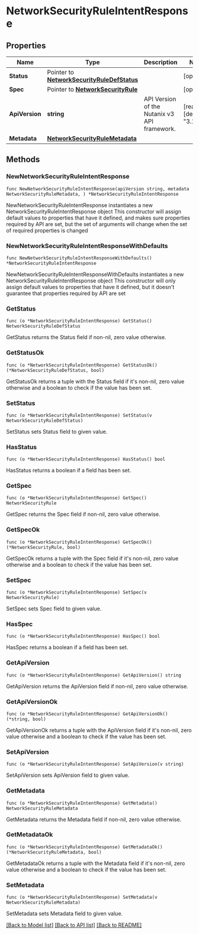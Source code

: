 # NetworkSecurityRuleIntentResponse

## Properties

Name | Type | Description | Notes
------------ | ------------- | ------------- | -------------
**Status** | Pointer to [**NetworkSecurityRuleDefStatus**](NetworkSecurityRuleDefStatus.md) |  | [optional] 
**Spec** | Pointer to [**NetworkSecurityRule**](NetworkSecurityRule.md) |  | [optional] 
**ApiVersion** | **string** | API Version of the Nutanix v3 API framework. | [readonly] [default to "3.1.0"]
**Metadata** | [**NetworkSecurityRuleMetadata**](NetworkSecurityRuleMetadata.md) |  | 

## Methods

### NewNetworkSecurityRuleIntentResponse

`func NewNetworkSecurityRuleIntentResponse(apiVersion string, metadata NetworkSecurityRuleMetadata, ) *NetworkSecurityRuleIntentResponse`

NewNetworkSecurityRuleIntentResponse instantiates a new NetworkSecurityRuleIntentResponse object
This constructor will assign default values to properties that have it defined,
and makes sure properties required by API are set, but the set of arguments
will change when the set of required properties is changed

### NewNetworkSecurityRuleIntentResponseWithDefaults

`func NewNetworkSecurityRuleIntentResponseWithDefaults() *NetworkSecurityRuleIntentResponse`

NewNetworkSecurityRuleIntentResponseWithDefaults instantiates a new NetworkSecurityRuleIntentResponse object
This constructor will only assign default values to properties that have it defined,
but it doesn't guarantee that properties required by API are set

### GetStatus

`func (o *NetworkSecurityRuleIntentResponse) GetStatus() NetworkSecurityRuleDefStatus`

GetStatus returns the Status field if non-nil, zero value otherwise.

### GetStatusOk

`func (o *NetworkSecurityRuleIntentResponse) GetStatusOk() (*NetworkSecurityRuleDefStatus, bool)`

GetStatusOk returns a tuple with the Status field if it's non-nil, zero value otherwise
and a boolean to check if the value has been set.

### SetStatus

`func (o *NetworkSecurityRuleIntentResponse) SetStatus(v NetworkSecurityRuleDefStatus)`

SetStatus sets Status field to given value.

### HasStatus

`func (o *NetworkSecurityRuleIntentResponse) HasStatus() bool`

HasStatus returns a boolean if a field has been set.

### GetSpec

`func (o *NetworkSecurityRuleIntentResponse) GetSpec() NetworkSecurityRule`

GetSpec returns the Spec field if non-nil, zero value otherwise.

### GetSpecOk

`func (o *NetworkSecurityRuleIntentResponse) GetSpecOk() (*NetworkSecurityRule, bool)`

GetSpecOk returns a tuple with the Spec field if it's non-nil, zero value otherwise
and a boolean to check if the value has been set.

### SetSpec

`func (o *NetworkSecurityRuleIntentResponse) SetSpec(v NetworkSecurityRule)`

SetSpec sets Spec field to given value.

### HasSpec

`func (o *NetworkSecurityRuleIntentResponse) HasSpec() bool`

HasSpec returns a boolean if a field has been set.

### GetApiVersion

`func (o *NetworkSecurityRuleIntentResponse) GetApiVersion() string`

GetApiVersion returns the ApiVersion field if non-nil, zero value otherwise.

### GetApiVersionOk

`func (o *NetworkSecurityRuleIntentResponse) GetApiVersionOk() (*string, bool)`

GetApiVersionOk returns a tuple with the ApiVersion field if it's non-nil, zero value otherwise
and a boolean to check if the value has been set.

### SetApiVersion

`func (o *NetworkSecurityRuleIntentResponse) SetApiVersion(v string)`

SetApiVersion sets ApiVersion field to given value.


### GetMetadata

`func (o *NetworkSecurityRuleIntentResponse) GetMetadata() NetworkSecurityRuleMetadata`

GetMetadata returns the Metadata field if non-nil, zero value otherwise.

### GetMetadataOk

`func (o *NetworkSecurityRuleIntentResponse) GetMetadataOk() (*NetworkSecurityRuleMetadata, bool)`

GetMetadataOk returns a tuple with the Metadata field if it's non-nil, zero value otherwise
and a boolean to check if the value has been set.

### SetMetadata

`func (o *NetworkSecurityRuleIntentResponse) SetMetadata(v NetworkSecurityRuleMetadata)`

SetMetadata sets Metadata field to given value.



[[Back to Model list]](../README.md#documentation-for-models) [[Back to API list]](../README.md#documentation-for-api-endpoints) [[Back to README]](../README.md)



